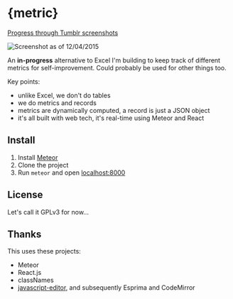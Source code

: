 {metric}
========

[Progress through Tumblr screenshots](http://liamz.tumblr.com/tagged/metric)

![Screenshot as of 12/04/2015](http://40.media.tumblr.com/2da3fff026cd7b570e1c3f463390a932/tumblr_nmp1s2upRV1trskuwo1_1280.png)

An **in-progress** alternative to Excel I'm building to keep track of different metrics for self-improvement. Could probably be used for other things too. 

Key points:
 - unlike Excel, we don't do tables
 - we do metrics and records
 - metrics are dynamically computed, a record is just a JSON object
 - it's all built with web tech, it's real-time using Meteor and React

## Install
 1. Install [Meteor](https://www.meteor.com/)
 2. Clone the project
 3. Run `meteor` and open [localhost:8000](http://localhost:8000)

## License
Let's call it GPLv3 for now...

## Thanks
This uses these projects:
 - Meteor
 - React.js
 - classNames
 - [javascript-editor](https://github.com/maxogden/javascript-editor), and subsequently Esprima and CodeMirror